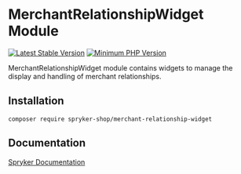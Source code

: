 # MerchantRelationshipWidget Module
[![Latest Stable Version](https://poser.pugx.org/spryker-shop/merchant-relationship-widget/v/stable.svg)](https://packagist.org/packages/spryker-shop/merchant-relationship-widget)
[![Minimum PHP Version](https://img.shields.io/badge/php-%3E%3D%208.1-8892BF.svg)](https://php.net/)

MerchantRelationshipWidget module contains widgets to manage the display and handling of merchant relationships.

## Installation

```
composer require spryker-shop/merchant-relationship-widget
```

## Documentation

[Spryker Documentation](https://docs.spryker.com)
